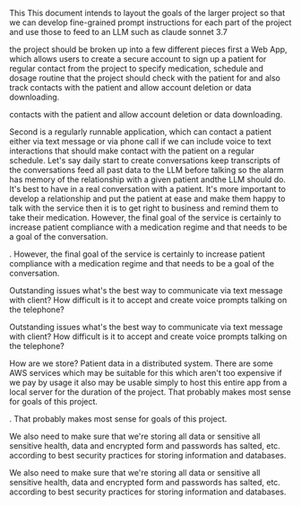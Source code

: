 This This document intends to layout the goals of the larger project so that we can develop fine-grained prompt instructions for each part of the project and use those to feed to an LLM such as claude sonnet 3.7

 the project should be broken up into a few different pieces first a Web App, which allows users to create a secure account to sign up a patient for regular contact from the project to specify medication, schedule and dosage routine that the project should check with the patient for and also track contacts with the patient and allow account deletion or data downloading.

 contacts with the patient and allow account deletion or data downloading.

Second is a regularly runnable application, which can contact a patient either via text message or via phone call if we can include voice to text interactions that should make contact with the patient on a regular schedule. Let's say daily start to create conversations keep transcripts of the conversations feed all past data to the LLM before talking so the alarm has memory of the relationship with a given patient andthe LLM should do. It's best to have in a real conversation with a patient. It's more important to develop a relationship and put the patient at ease and make them happy to talk with the service then it is to get right to business and remind them to take their medication. However, the final goal of the service is certainly to increase patient compliance with a medication regime and that needs to be a goal of the conversation.

. However, the final goal of the service is certainly to increase patient compliance with a medication regime and that needs to be a goal of the conversation.

Outstanding issues what's the best way to communicate via text message with client? How difficult is it to accept and create voice prompts talking on the telephone?

Outstanding issues what's the best way to communicate via text message with client? How difficult is it to accept and create voice prompts talking on the telephone?

How are we store? Patient data in a distributed system. There are some AWS services which may be suitable for this which aren't too expensive if we pay by usage it also may be usable simply to host this entire app from a local server for the duration of the project. That probably makes most sense for goals of this project.

. That probably makes most sense for goals of this project.

We also need to make sure that we're storing all data or sensitive all sensitive health, data and encrypted form and passwords has salted, etc. according to best security practices for storing information and databases.

We also need to make sure that we're storing all data or sensitive all sensitive health, data and encrypted form and passwords has salted, etc. according to best security practices for storing information and databases.

